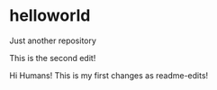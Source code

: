 # helloworld




Just another repository

This is the second edit!

Hi Humans!
This is my first changes as readme-edits!